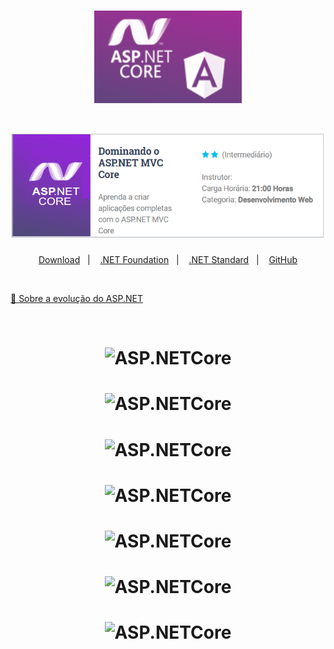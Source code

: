 <h1 align="center">
  <img alt="ASP.NETCore" title="ASP.NETCore" src="https://github.com/rcc-repository/ASP.NET_CORE_MVC/blob/main/wwwroot/img/logo.png" />
</h1>

<h1 align="center">
  <img alt="ASP.NETCore" title="ASP.NETCore" src="https://github.com/rcc-repository/ASP.NET_CORE_MVC/blob/main/wwwroot/img/logoMVC.png" />
</h1>


<p align="center">
  <a href="https://dotnet.microsoft.com/">Download</a>&nbsp;&nbsp;&nbsp;|&nbsp;&nbsp;&nbsp;
  <a href="https://dotnetfoundation.org//">.NET Foundation</a>&nbsp;&nbsp;&nbsp;|&nbsp;&nbsp;&nbsp;
  <a href="https://docs.microsoft.com/pt-br/dotnet/standard/net-standard">.NET Standard</a>&nbsp;&nbsp;&nbsp;|&nbsp;&nbsp;&nbsp;
  <a href="https://github.com/aspnet/">GitHub</a>
</p>

</br>

<a href="#"> 🚀 Sobre a evolução do ASP.NET </a>

</br>

<h1 align="center">
  <img alt="ASP.NETCore" title="ASP.NETCore" src="AppCoreMvc/wwwroot/img/hist01.png" />
</h1>


<h1 align="center">
  <img alt="ASP.NETCore" title="ASP.NETCore" src="AppCoreMvc/wwwroot/img/hist03.png" />
</h1>

<h1 align="center">
  <img alt="ASP.NETCore" title="ASP.NETCore" src="AppCoreMvc/wwwroot/img/hist04.png" />
</h1>

<h1 align="center">
  <img alt="ASP.NETCore" title="ASP.NETCore" src="AppCoreMvc/wwwroot/img/hist05.png" />
</h1>

<h1 align="center">
  <img alt="ASP.NETCore" title="ASP.NETCore" src="AppCoreMvc/wwwroot/img/hist08.png" />
</h1>

<h1 align="center">
  <img alt="ASP.NETCore" title="ASP.NETCore" src="AppCoreMvc/wwwroot/img/hist09.png" />
</h1>

<h1 align="center">
  <img alt="ASP.NETCore" title="ASP.NETCore" src="AppCoreMvc/wwwroot/img/hist11.png" />
</h1>


